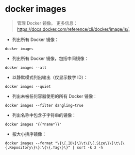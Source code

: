 # docker images

> 管理 Docker 镜像。
> 更多信息：<https://docs.docker.com/reference/cli/docker/image/ls/>。

- 列出所有 Docker 镜像：

`docker images`

- 列出所有 Docker 镜像，包括中间镜像：

`docker images --all`

- 以静默模式列出输出（仅显示数字 ID）：

`docker images --quiet`

- 列出未被任何容器使用的所有 Docker 镜像：

`docker images --filter dangling=true`

- 列出名称中包含子字符串的镜像：

`docker images "{{*name*}}"`

- 按大小排序镜像：

`docker images --format "\{\{.ID\}\}\t\{\{.Size\}\}\t\{\{.Repository\}\}:\{\{.Tag\}\}" | sort -k 2 -h`